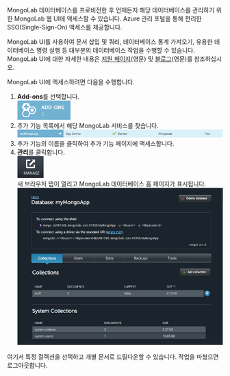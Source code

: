MongoLab 데이터베이스를 프로비전한 후 언제든지 해당 데이터베이스를 관리하기 위한 MongoLab 웹 UI에 액세스할 수 있습니다. Azure 관리 포털을 통해 편리한 SSO(Single-Sign-On) 액세스를 제공합니다.

MongoLab UI를 사용하여 문서 삽입 및 쿼리, 데이터베이스 통계 가져오기, 유용한 데이터베이스 명령 실행 등 대부분의 데이터베이스 작업을 수행할 수 있습니다. MongoLab UI에 대한 자세한 내용은 [지원 페이지](http://support.mongolab.com)(영문) 및 [블로그](http://blog.mongolab.com)(영문)를 참조하십시오.

MongoLab UI에 액세스하려면 다음을 수행합니다.

1. **Add-ons**를 선택합니다.  
![AddonsButton][button-addons]
1. 추가 기능 목록에서 해당 MongoLab 서비스를 찾습니다.  
![MongolabEntry][entry-mongolabaddon]
1. 추가 기능의 이름을 클릭하여 추가 기능 페이지에 액세스합니다.
1. **관리**를 클릭합니다.  
![ManageButton][button-manage]  
새 브라우저 탭이 열리고 MongoLab 데이터베이스 홈 페이지가 표시됩니다.  
![DbHome][screen-dblanding]

여기서 특정 컬렉션을 선택하고 개별 문서로 드릴다운할 수 있습니다. 작업을 마쳤으면 로그아웃합니다.

[entry-mongolabaddon]: ./media/howto-access-mongolab-ui/entry-mongolabaddon.png
[button-manage]: ./media/howto-access-mongolab-ui/button-manage.png
[button-addons]: ./media/howto-access-mongolab-ui/button-addons.png
[screen-dblanding]: ./media/howto-access-mongolab-ui/screen-mongolab_dblanding.png

<!-----HONumber=62-->